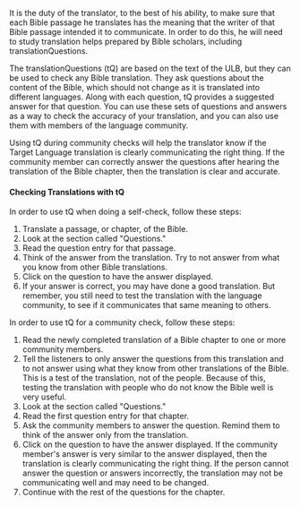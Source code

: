 
It is the duty of the translator, to the best of his ability, to make sure that each Bible passage he translates has the meaning that the writer of that Bible passage intended it to communicate. In order to do this, he will need to study translation helps prepared by Bible scholars, including translationQuestions.

The translationQuestions (tQ) are based on the text of the ULB, but they can be used to check any Bible translation. They ask questions about the content of the Bible, which should not change as it is translated into different languages. Along with each question, tQ provides a suggested answer for that question. You can use these sets of questions and answers as a way to check the accuracy of your translation, and you can also use them with members of the language community.

Using tQ during community checks will help the translator know if the Target Language translation is clearly communicating the right thing. If the community member can correctly answer the questions after hearing the translation of the Bible chapter, then the translation is clear and accurate.

#### Checking Translations with tQ

In order to use tQ when doing a self-check, follow these steps:

1. Translate a passage, or chapter, of the Bible.
1. Look at the section called "Questions."
1. Read the question entry for that passage.
1. Think of the answer from the translation. Try to not answer from what you know from other Bible translations.
1. Click on the question to have the answer displayed.
1. If your answer is correct, you may have done a good translation. But remember, you still need to test the translation with the language community, to see if it communicates that same meaning to others.

In order to use tQ for a community check, follow these steps:

1. Read the newly completed translation of a Bible chapter to one or more community members.
1. Tell the listeners to only answer the questions from this translation and to not answer using what they know from other translations of the Bible. This is a test of the translation, not of the people. Because of this, testing the translation with people who do not know the Bible well is very useful.
1. Look at the section called "Questions."
1. Read the first question entry for that chapter.
1. Ask the community members to answer the question. Remind them to think of the answer only from the translation.
1. Click on the question to have the answer displayed. If the community member's answer is very similar to the answer displayed, then the translation is clearly communicating the right thing. If the person cannot answer the question or answers incorrectly, the translation may not be communicating well and may need to be changed.
1. Continue with the rest of the questions for the chapter.

